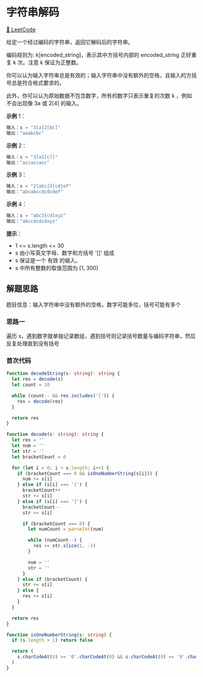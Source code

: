 # 字符串解码

[🔗 LeetCode](https://leetcode.cn/problems/decode-string/)

给定一个经过编码的字符串，返回它解码后的字符串。

编码规则为: k[encoded_string]，表示其中方括号内部的 encoded_string 正好重复 k 次。注意 k 保证为正整数。

你可以认为输入字符串总是有效的；输入字符串中没有额外的空格，且输入的方括号总是符合格式要求的。

此外，你可以认为原始数据不包含数字，所有的数字只表示重复的次数 k ，例如不会出现像 3a 或 2[4] 的输入。

**示例** 1：

```js
输入：s = "3[a]2[bc]"
输出："aaabcbc"
```

**示例** 2：

```js
输入：s = "3[a2[c]]"
输出："accaccacc"
```

**示例** 3：

```js
输入：s = "2[abc]3[cd]ef"
输出："abcabccdcdcdef"
```

**示例** 4：

```js
输入：s = "abc3[cd]xyz"
输出："abccdcdcdxyz"
```

**提示**：

- 1 <= s.length <= 30
- s 由小写英文字母、数字和方括号 '[]' 组成
- s 保证是一个 有效 的输入。
- s 中所有整数的取值范围为 [1, 300]

## 解题思路

题目信息：输入字符串中没有额外的空格，数字可能多位，括号可能有多个

### 思路一

遍历 s，遇到数字就单独记录数组，遇到括号则记录括号数量与编码字符串，然后反复处理直到没有括号

### 首次代码

```ts
function decodeString(s: string): string {
  let res = decode(s)
  let count = 10

  while (count-- && res.includes('[')) {
    res = decode(res)
  }

  return res
}

function decode(s: string): string {
  let res = ''
  let num = ''
  let str = ''
  let bracketCount = 0

  for (let i = 0; i < s.length; i++) {
    if (bracketCount === 0 && isOneNumberString(s[i])) {
      num += s[i]
    } else if (s[i] === '[') {
      bracketCount++
      str += s[i]
    } else if (s[i] === ']') {
      bracketCount--
      str += s[i]

      if (bracketCount === 0) {
        let numCount = parseInt(num)

        while (numCount--) {
          res += str.slice(1, -1)
        }

        num = ''
        str = ''
      }
    } else if (bracketCount) {
      str += s[i]
    } else {
      res += s[i]
    }
  }

  return res
}

function isOneNumberString(s: string) {
  if (s.length > 1) return false

  return (
    s.charCodeAt(0) >= '0'.charCodeAt(0) && s.charCodeAt(0) <= '9'.charCodeAt(0)
  )
}
```
